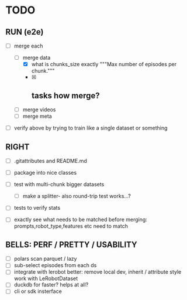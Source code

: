 # TODO
## RUN (e2e)
- [ ] merge each
  - [ ] merge data
    - [x] what is chunks_size exactly
      """Max number of episodes per chunk."""
    - [x] tasks how merge?
      -
  - [ ] merge videos
  - [ ] merge meta
- [ ] verify above by trying to train like a single dataset or something


## RIGHT
- [ ] .gitattributes and README.md
- [ ] package into nice classes
- [ ] test with multi-chunk bigger datasets
  - [ ] make a splitter- also round-trip test works...?
- [ ] tests to verify stats
- [ ] exactly see what needs to be matched before merging: prompts,robot_type,features etc need to match



## BELLS: PERF / PRETTY / USABILITY
- [ ] polars scan parquet / lazy
- [ ] sub-select episodes from each ds
- [ ] integrate with lerobot better: remove local dev, inherit / attribute style work with LeRobotDataset
- [ ] duckdb for faster? helps at all?
- [ ] cli or sdk insterface
